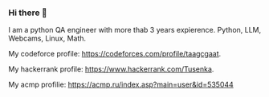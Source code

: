 ### Hi there 👋
I am a python QA engineer with more thab 3 years expierence. Python, LLM, Webcams, Linux, Math.


My codeforce profile:
https://codeforces.com/profile/taagcgaat.

My hackerrank profile:
https://www.hackerrank.com/Tusenka.

My acmp profilie:
https://acmp.ru/index.asp?main=user&id=535044

<!--
**Tusenka/Tusenka** is a ✨ _special_ ✨ repository because its `README.md` (this file) appears on your GitHub profile.

Here are some ideas to get you started:

- 🔭 I’m currently working on ...
- 🌱 I’m currently learning ...
- 👯 I’m looking to collaborate on ...
- 🤔 I’m looking for help with ...
- 💬 Ask me about ...
- 📫 How to reach me: ...
- 😄 Pronouns: ...
- ⚡ Fun fact: ...
-->
